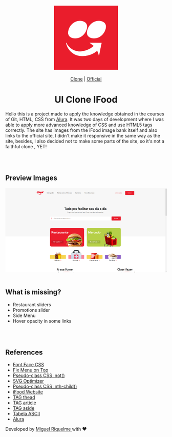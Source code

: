 <p align="center"><img width="200px" src=".github/logo.png"/><br> <br> <a href="https://miguelrisquelme.github.io/uiclone-ifood/" align="center">Clone</a> | <a href="https://www.ifood.com.br/" align="center">Official</a><br> </p>

<h1 align="center">UI Clone IFood</h1>

<p>
Hello this is a project made to apply the knowledge obtained in the courses of Git, HTML, CSS from <a href="https://www.alura.com.br/">Alura</a>. It was two days of development where I was able to apply more advanced knowledge of CSS and use HTML5 tags correctly. The site has images from the iFood image bank itself and also links to the official site, I didn't make it responsive in the same way as the site, besides, I also decided not to make some parts of the site, so it's not a faithful clone , YET!
</p>

<br>
<br>

## Preview Images

<img src=".github/print.png">

<br>
<br>

## What is missing?

- Restaurant sliders
- Promotions slider
- Side Menu
- Hover opacity in some links

<br>
<br>

## References

- <a href="https://developer.mozilla.org/pt-BR/docs/Web/CSS/@font-face" target="_blank">Font Face CSS</a>
- <a href="https://www.eversondaluz.com.br/fixar-menu-no-topo-css" target="_blank">Fix Menu on Top</a>
- <a href="https://developer.mozilla.org/pt-BR/docs/Web/CSS/:not" target="_blank">Pseudo-class CSS :not()</a>
- <a href="https://jakearchibald.github.io/svgomg/" target="_blank">SVG Optimizer</a>
- <a href="https://developer.mozilla.org/pt-BR/docs/Web/CSS/:nth-child" target="_blank">Pseudo-class CSS :nth-child()</a>
- <a href="https://www.ifood.com.br/" target="_blank">iFood Website</a>
- <a href="https://www.w3schools.com/tags/tag_thead.asp" target="_blank">TAG thead</a>
- <a href="https://developer.mozilla.org/pt-BR/docs/Web/HTML/Element/aside" target="_blank">TAG article</a>
- <a href="https://developer.mozilla.org/pt-BR/docs/Web/HTML/Element/aside" target="_blank">TAG aside</a>
- <a href="https://web.fe.up.pt/~ee96100/projecto/Tabela%20ascii.htm" target="_blank">Tabela ASCII</a>
- <a href="https://cursos.alura.com.br/" target="_blank">Alura</a>

Developed by <a href="https://bit.ly/miguelrisquelme"> Miguel Riquelme </a>with ❤

